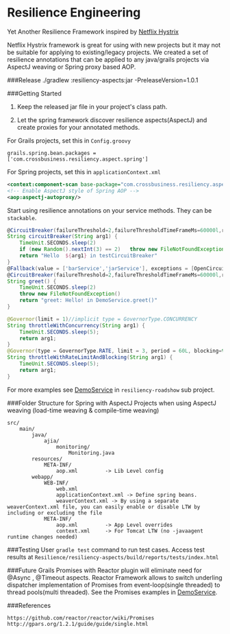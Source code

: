 # Resilience Engineering

Yet Another Resilience Framework inspired by [Netflix Hystrix](https://github.com/Netflix/Hystrix/wiki/How-it-Works)

Netflix Hystrix framework is great for using with new projects but it may not be suitable for applying to existing/legacy projects.
We created a set of resilience annotations that can be applied to any java/grails projects via AspectJ weaving or Spring proxy based AOP.

###Release
    ./gradlew :resiliency-aspects:jar -PreleaseVersion=1.0.1
 
###Getting Started
1. Keep the released jar file in your project's class path.

2. Let the spring framework discover resilience aspects(AspectJ) and create proxies for your annotated methods.

For Grails projects, set this in `Config.groovy`
```
grails.spring.bean.packages = ['com.crossbusiness.resiliency.aspect.spring']
```
For Spring projects, set this in `applicationContext.xml`
```xml
<context:component-scan base-package="com.crossbusiness.resiliency.aspect.spring"/>
<!-- Enable AspectJ style of Spring AOP -->
<aop:aspectj-autoproxy/>
```

Start using resilience annotations on your service methods. They can be `stackable`‎.

```Groovy
@CircuitBreaker(failureThreshold=2,failureThresholdTimeFrameMs=60000l,retryAfterMs=80000l)
String circuitBreaker(String arg1) {
    TimeUnit.SECONDS.sleep(2)
    if (new Random().nextInt(3) == 2)   throw new FileNotFoundException("fake FileNotFoundException")
    return "Hello  ${arg1} in testCircuitBreaker"
}
@Fallback(value = ['barService','jarService'], exceptions = [OpenCircuitException.class,FileNotFoundException.class])
@CircuitBreaker(failureThreshold=2,failureThresholdTimeFrameMs=60000l,retryAfterMs=80000l,failureIndications=[FileNotFoundException.class])
String greet() {
    TimeUnit.SECONDS.sleep(2)
    throw new FileNotFoundException()
    return "greet: Hello! in DemoService.greet()"
}
```

```Java
@Governor(limit = 1)//implicit type = GovernorType.CONCURRENCY
String throttleWithConcurrency(String arg1) {
    TimeUnit.SECONDS.sleep(5);
    return arg1;
}
@Governor(type = GovernorType.RATE, limit = 3, period = 60L, blocking=true,  unit = TimeUnit.SECONDS)
String throttleWithRateLimitAndBlocking(String arg1) {
    TimeUnit.SECONDS.sleep(5);
    return arg1;
}
```
For more examples see [DemoService](/resiliency-roadshow/grails-app/services/com/crossbusiness/resiliency/demo/DemoService.groovy) in `resiliency-roadshow` sub project.

###Folder Structure for Spring with AspectJ Projects
when using AspectJ weaving (load-time weaving & compile-time weaving)
```
src/
	main/
		java/
			ajia/
				monitoring/
					Monitoring.java
		resources/
			META-INF/
				aop.xml         -> Lib Level config
		webapp/
			WEB-INF/
				web.xml
				applicationContext.xml -> Define spring beans.
				weaverContext.xml -> By using a separate weaverContext.xml file, you can easily enable or disable LTW by including or excluding the file
			META-INF/
			    aop.xml         -> App Level overrides
				context.xml     -> For Tomcat LTW (no -javaagent runtime changes needed)
```

###Testing
User `gradle test` command to run test cases.
Access test results at `Resilience/resiliency-aspects/build/reports/tests/index.html`


###Future
Grails Promises with Reactor plugin will eliminate need for @Async , @Timeout aspects.
Reactor Framework allows to switch underling dispatcher implementation of Promises from event-loop(single threaded) to thread pools(multi threaded).
See the Promises examples in [DemoService](/resiliency-roadshow/grails-app/services/com/crossbusiness/resiliency/demo/DemoService.groovy).

###References

    https://github.com/reactor/reactor/wiki/Promises
    http://gpars.org/1.2.1/guide/guide/single.html